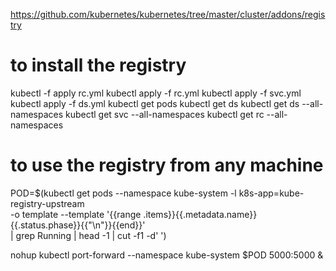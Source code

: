 https://github.com/kubernetes/kubernetes/tree/master/cluster/addons/registry

# to install the registry 

kubectl -f apply rc.yml
kubectl apply -f rc.yml
kubectl apply -f svc.yml
kubectl apply -f ds.yml
kubectl get pods
kubectl get ds
kubectl get ds --all-namespaces
kubectl get svc --all-namespaces
kubectl get rc --all-namespaces


# to use the registry from any machine 
POD=$(kubectl get pods --namespace kube-system -l k8s-app=kube-registry-upstream \
-o template --template '{{range .items}}{{.metadata.name}} {{.status.phase}}{{"\n"}}{{end}}' \
| grep Running | head -1 | cut -f1 -d' ')

nohup kubectl port-forward --namespace kube-system $POD 5000:5000 &

